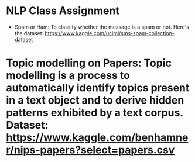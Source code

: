 # NLP Class Assignment
* Spam or Ham: To classify whether the message is a spam or not. Here's the dataset:  https://www.kaggle.com/uciml/sms-spam-collection-dataset

 # Topic modelling on Papers: Topic modelling is a process to automatically identify topics present in a text object and to derive hidden patterns exhibited by a text corpus. Dataset: https://www.kaggle.com/benhamner/nips-papers?select=papers.csv
